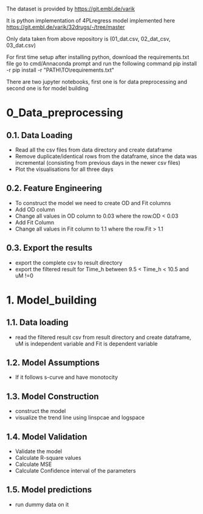 The dataset is provided by https://git.embl.de/varik

It is python implementation of 4PLregress model implemented here
https://git.embl.de/varik/32drugs/-/tree/master

Only data taken from above repository is (01_dat.csv, 02_dat_csv, 03_dat.csv)



For first time setup after installing python, download the requirements.txt file 
go to cmd/Annaconda prompt and run the following command
pip install -r pip install -r "PATH\TO\requirements.txt"



There are two jupyter notebooks, first one is for data preprocessing and second one is for model building

# 0_Data_preprocessing
## 0.1. Data Loading
* Read all the csv files from data directory and create dataframe
* Remove duplicate/identical rows from the dataframe, since the data was incremental (consisting from previous days in the newer csv files)
* Plot the visualisations for all three days
## 0.2. Feature Engineering
* To construct the model we need to create OD and Fit columns
* Add OD column
* Change all values in OD column to 0.03 where the row.OD < 0.03
* Add Fit Column
* Change all values in Fit column to 1.1 where the row.Fit > 1.1
## 0.3. Export the results
* export the complete csv to result directory
* export the filtered result for Time_h between 9.5 < Time_h < 10.5 and uM !=0


# 1. Model_building
## 1.1. Data loading
* read the filtered result csv from result directory and create dataframe, uM is independent variable and Fit is dependent variable
## 1.2. Model Assumptions
* If it follows s-curve and have monotocity
## 1.3. Model Construction
* construct the model
* visualize the trend line using linspcae and logspace
## 1.4. Model Validation
* Validate the model
* Calculate R-square values
* Calculate MSE
* Calculate Confidence interval of the parameters
## 1.5. Model predictions
* run dummy data on it






